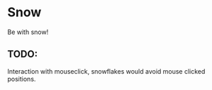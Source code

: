 # Snow
 Be with snow!

## TODO:
Interaction with mouseclick, snowflakes would avoid mouse clicked positions.
